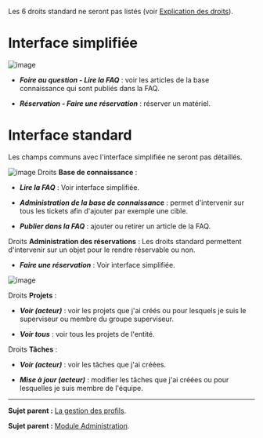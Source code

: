 Les 6 droits standard ne seront pas listés (voir [Explication des droits](index.php?fr/07_Module_Administration/07_Profils/01_Profils.md)).

Interface simplifiée
====================

![image](docs/image/outilsPO.png)

- ***Foire au question - Lire la FAQ*** : voir les articles de la base connaissance qui sont publiés dans la FAQ.  

- ***Réservation - Faire une réservation*** : réserver un matériel.


Interface standard
==================

Les champs communs avec l'interface simplifiée ne seront pas détaillés.

![image](docs/image/outils.png)
Droits **Base de connaissance** :

  - ***Lire la FAQ*** : Voir interface simplifiée.

  - ***Administration de la base de connaissance*** : permet d'intervenir sur tous les tickets afin d'ajouter par exemple une cible.

  - ***Publier dans la FAQ*** : ajouter ou retirer un article de la FAQ.


Droits **Administration des réservations** : 
  Les droits standard permettent d'intervenir sur un objet pour le rendre réservable ou non.

  - ***Faire une réservation*** : Voir interface simplifiée.

![image](docs/image/projets.png)

Droits **Projets** : 

  - ***Voir (acteur)*** : voir les projets que j'ai créés ou pour lesquels je suis le superviseur ou membre du groupe superviseur.

  - ***Voir tous*** : voir tous les projets de l'entité.

Droits **Tâches** : 

  - ***Voir (acteur)*** : voir les tâches que j'ai créées.

  - ***Mise à jour (acteur)*** : modifier les tâches que j'ai créées ou pour lesquelles je suis membre de l'équipe.

---------
**Sujet parent :** [La gestion des profils](index.php?fr/07_Module_Administration/07_Profils/01_Profils.md "La gestion des profils").

**Sujet parent :** [Module Administration](index.php?fr/07_Module_Administration/01_Module_Administration.md "Le module Administration permet d'administrer les utilisateurs, groupes, entités, profils, règles et dictionnaires et offre des outils de maintenance de l'application").